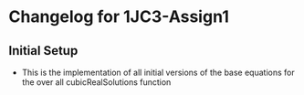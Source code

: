 # Changelog for 1JC3-Assign1

## Initial Setup

- This is the implementation of all initial versions of the base equations for the over all cubicRealSolutions function
